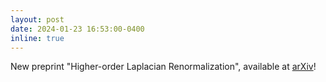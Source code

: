 ```yaml
---
layout: post
date: 2024-01-23 16:53:00-0400
inline: true
---
```


New preprint "Higher-order Laplacian Renormalization", available at [arXiv](https://arxiv.org/abs/2401.11298)!
